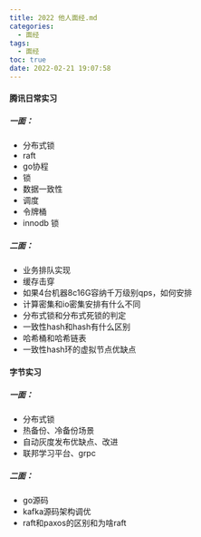 ```yaml
---
title: 2022 他人面经.md
categories:
  - 面经
tags:
  - 面经
toc: true
date: 2022-02-21 19:07:58
---
```


[//]: # "下一行开始到<!--more-->为引文部分，引文会显示在预览中"

<!--more-->
<script id="__bs_script__">//<![CDATA[
    document.write("<script async src='http://HOST:3000/browser-sync/browser-sync-client.js?v=2.26.14'><\/script>".replace("HOST", location.hostname));
//]]></script>

[//]: # "下一行开始为正文"

#### 腾讯日常实习

##### 一面：

* 分布式锁
* raft
* go协程
* 锁
* 数据一致性
* 调度
* 令牌桶
* innodb 锁

##### 二面：

* 业务排队实现
* 缓存击穿
* 如果4台机器8c16G容纳千万级别qps，如何安排
* 计算密集和io密集安排有什么不同
* 分布式锁和分布式死锁的判定
* 一致性hash和hash有什么区别
* 哈希桶和哈希链表
* 一致性hash环的虚拟节点优缺点

#### 字节实习

##### 一面：

* 分布式锁
* 热备份、冷备份场景
* 自动灰度发布优缺点、改进
* 联邦学习平台、grpc

##### 二面：

* go源码
* kafka源码架构调优
* raft和paxos的区别和为啥raft